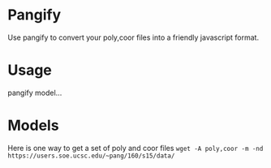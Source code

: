Pangify
=======
Use pangify to convert your poly,coor files into a
friendly javascript format.

Usage
=====
pangify model...

Models
======
Here is one way to get a set of poly and coor files
`wget -A poly,coor -m -nd https://users.soe.ucsc.edu/~pang/160/s15/data/`
